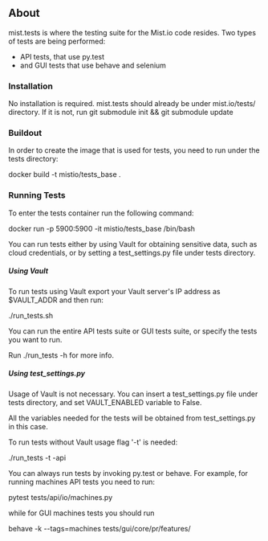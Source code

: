 ## About
mist.tests is where the testing suite for the Mist.io code resides. Two types of tests are being performed:

- API tests, that use py.test
- and GUI tests that use behave and selenium

### Installation

No installation is required. mist.tests should already be under mist.io/tests/ directory. If it is not, run git submodule init && git submodule update

### Buildout

In order to create the image that is used for tests, you need to run under the tests directory:

docker build -t mistio/tests_base .

### Running Tests

To enter the tests container run the following command:

docker run -p 5900:5900 -it mistio/tests_base /bin/bash

You can run tests either by using Vault for obtaining sensitive data, such as cloud credentials, or by setting a test_settings.py file under tests directory.

##### Using Vault

To run tests using Vault export your Vault server's IP address as $VAULT_ADDR and then run:

./run_tests.sh

You can run the entire API tests suite or GUI tests suite, or specify the tests you want to run.

Run ./run_tests -h for more info.

##### Using test_settings.py

Usage of Vault is not necessary. You can insert a test_settings.py file under tests directory, and set VAULT_ENABLED variable to False.

All the variables needed for the tests will be obtained from test_settings.py in this case.

To run tests without Vault usage flag '-t' is needed:

./run_tests -t -api


You can always run tests by invoking py.test or behave. For example, for running machines API tests you need to run:

pytest tests/api/io/machines.py

while for GUI machines tests you should run

behave -k --tags=machines tests/gui/core/pr/features/ 
